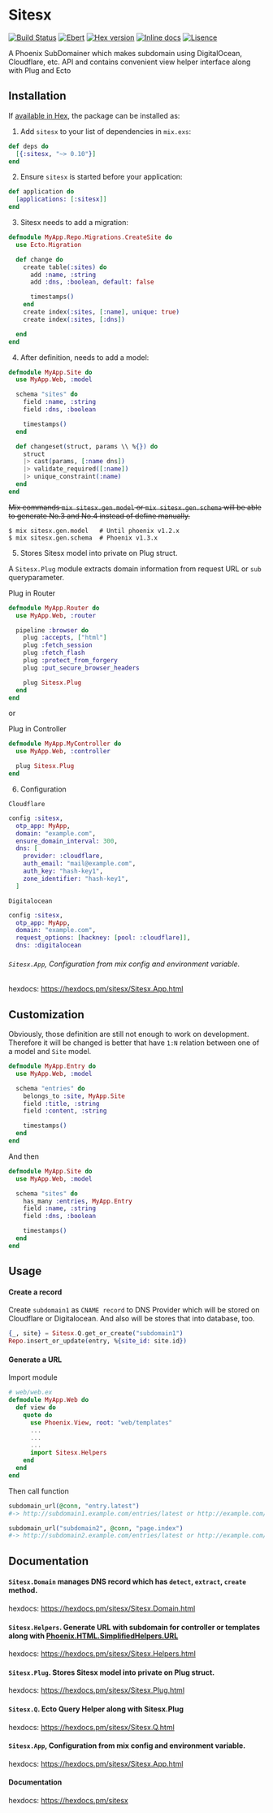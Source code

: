 # Sitesx

[![Build Status](http://img.shields.io/travis/ikeikeikeike/sitesx.svg?style=flat-square)](http://travis-ci.org/ikeikeikeike/sitesx)
[![Ebert](https://ebertapp.io/github/ikeikeikeike/sitesx.svg)](https://ebertapp.io/github/ikeikeikeike/sitesx)
[![Hex version](https://img.shields.io/hexpm/v/sitesx.svg "Hex version")](https://hex.pm/packages/sitesx)
[![Inline docs](https://inch-ci.org/github/ikeikeikeike/sitesx.svg)](http://inch-ci.org/github/ikeikeikeike/sitesx)
[![Lisence](https://img.shields.io/hexpm/l/ltsv.svg)](https://github.com/ikeikeikeike/sitesx/blob/master/LICENSE)

A Phoenix SubDomainer which makes subdomain using DigitalOcean, Cloudflare, etc. API and contains convenient view helper interface along with Plug and Ecto

## Installation

If [available in Hex](https://hex.pm/docs/publish), the package can be installed as:

1. Add `sitesx` to your list of dependencies in `mix.exs`:

```elixir
def deps do
  [{:sitesx, "~> 0.10"}]
end
```

2. Ensure `sitesx` is started before your application:

```elixir
def application do
  [applications: [:sitesx]]
end
```

3. Sitesx needs to add a migration:

```elixir
defmodule MyApp.Repo.Migrations.CreateSite do
  use Ecto.Migration

  def change do
    create table(:sites) do
      add :name, :string
      add :dns, :boolean, default: false

      timestamps()
    end
    create index(:sites, [:name], unique: true)
    create index(:sites, [:dns])

  end
end
```

4. After definition, needs to add a model:

```elixir
defmodule MyApp.Site do
  use MyApp.Web, :model

  schema "sites" do
    field :name, :string
    field :dns, :boolean

    timestamps()
  end

  def changeset(struct, params \\ %{}) do
    struct
    |> cast(params, [:name dns])
    |> validate_required([:name])
    |> unique_constraint(:name)
  end
end
```

~~Mix commands `mix sitesx.gen.model` or `mix sitesx.gen.schema` will be able to generate No.3 and No.4 instead of define manually.~~

```shell
$ mix sitesx.gen.model   # Until phoenix v1.2.x
$ mix sitesx.gen.schema  # Phoenix v1.3.x
```

5. Stores Sitesx model into private on Plug struct.

A `Sitesx.Plug` module extracts domain information from request URL or `sub` queryparameter.

Plug in Router

```elixir
defmodule MyApp.Router do
  use MyApp.Web, :router

  pipeline :browser do
    plug :accepts, ["html"]
    plug :fetch_session
    plug :fetch_flash
    plug :protect_from_forgery
    plug :put_secure_browser_headers

    plug Sitesx.Plug
  end
end
```

or

Plug in Controller

```elixir
defmodule MyApp.MyController do
  use MyApp.Web, :controller

  plug Sitesx.Plug
end
```

6. Configuration

`Cloudflare`

```elixir
config :sitesx,
  otp_app: MyApp,
  domain: "example.com",
  ensure_domain_interval: 300,
  dns: [
    provider: :cloudflare,
    auth_email: "mail@example.com",
    auth_key: "hash-key1",
    zone_identifier: "hash-key1",
  ]
```

`Digitalocean`

```elixir
config :sitesx,
  otp_app: MyApp,
  domain: "example.com",
  request_options: [hackney: [pool: :cloudflare]],
  dns: :digitalocean
```

###### `Sitesx.App`, Configuration from mix config and environment variable.

hexdocs: https://hexdocs.pm/sitesx/Sitesx.App.html

## Customization

Obviously, those definition are still not enough to work on development. Therefore it will be changed is better that have `1:N` relation between one of a model and `Site` model.

```elixir
defmodule MyApp.Entry do
  use MyApp.Web, :model

  schema "entries" do
    belongs_to :site, MyApp.Site
    field :title, :string
    field :content, :string

    timestamps()
  end
end
```

And then

```elixir
defmodule MyApp.Site do
  use MyApp.Web, :model

  schema "sites" do
    has_many :entries, MyApp.Entry
    field :name, :string
    field :dns, :boolean

    timestamps()
  end
end
```

## Usage

#### Create a record

Create `subdomain1` as `CNAME record` to DNS Provider which will be stored on Cloudflare or Digitalocean. And also will be stores that into database, too.

```elixir
{_, site} = Sitesx.Q.get_or_create("subdomain1")
Repo.insert_or_update(entry, %{site_id: site.id})
```

#### Generate a URL

Import module

```elixir
# web/web.ex
defmodule MyApp.Web do
  def view do
    quote do
      use Phoenix.View, root: "web/templates"
      ...
      ...
      ...
      import Sitesx.Helpers
    end
  end
end
```

Then call function

```elixir
subdomain_url(@conn, "entry.latest")
#-> http://subdomain1.example.com/entries/latest or http://example.com/entries/latest?sub=subdomain1

subdomain_url("subdomain2", @conn, "page.index")
#-> http://subdomain2.example.com/entries/latest or http://example.com/entries/latest?sub=subdomain2
```


## Documentation

#### `Sitesx.Domain` manages DNS record which has `detect`, `extract`, `create` method.

hexdocs: https://hexdocs.pm/sitesx/Sitesx.Domain.html

#### `Sitesx.Helpers`. Generate URL with subdomain for controller or templates along with [Phoenix.HTML.SimplifiedHelpers.URL](https://hexdocs.pm/phoenix_html_simplified_helpers/1.1.1/Phoenix.HTML.SimplifiedHelpers.URL.html)

hexdocs: https://hexdocs.pm/sitesx/Sitesx.Helpers.html

#### `Sitesx.Plug`. Stores Sitesx model into private on Plug struct.

hexdocs: https://hexdocs.pm/sitesx/Sitesx.Plug.html

#### `Sitesx.Q`. Ecto Query Helper along with Sitesx.Plug

hexdocs: https://hexdocs.pm/sitesx/Sitesx.Q.html

#### `Sitesx.App`, Configuration from mix config and environment variable.

hexdocs: https://hexdocs.pm/sitesx/Sitesx.App.html

#### Documentation

hexdocs: https://hexdocs.pm/sitesx
